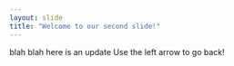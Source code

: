 ```yaml
---
layout: slide
title: "Welcome to our second slide!"
---
```

blah blah here is an update
Use the left arrow to go back!
